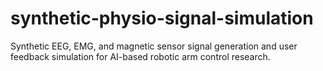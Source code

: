 # synthetic-physio-signal-simulation
Synthetic EEG, EMG, and magnetic sensor signal generation and user feedback simulation for AI-based robotic arm control research.
